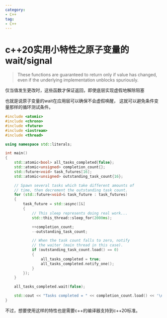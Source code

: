 ```yaml
---
category: 
- C++
tag:
- C++
---
```


# c++20实用小特性之原子变量的wait/signal


> These functions are guaranteed to return only if value has changed, even if the underlying implementation unblocks spuriously.

仅当值发生更改时，这些函数才保证返回，即使底层实现虚假地解除阻塞

也就是说原子变量的wait在应用层可以确保不会虚假唤醒， 这就可以避免条件变量那样的循环测试条件。

```cpp
#include <atomic>
#include <chrono>
#include <future>
#include <iostream>
#include <thread>

using namespace std::literals;

int main()
{
    std::atomic<bool> all_tasks_completed{false};
    std::atomic<unsigned> completion_count{};
    std::future<void> task_futures[16];
    std::atomic<unsigned> outstanding_task_count{16};

    // Spawn several tasks which take different amounts of
    // time, then decrement the outstanding task count.
    for (std::future<void>& task_future : task_futures)
    {
        task_future = std::async([&]
        {
            // This sleep represents doing real work...
            std::this_thread::sleep_for(2000ms);

            ++completion_count;
            --outstanding_task_count;

            // When the task count falls to zero, notify
            // the waiter (main thread in this case).
            if (outstanding_task_count.load() == 0)
            {
                all_tasks_completed = true;
                all_tasks_completed.notify_one();
            }
        });
    }

    all_tasks_completed.wait(false);

    std::cout << "Tasks completed = " << completion_count.load() << '\n';
}
```

不过，想要使用这样的特性也是需要c++的编译器支持到c++20标准。